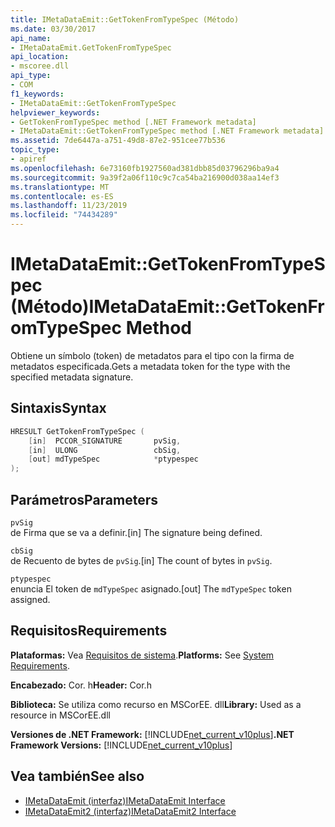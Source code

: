 ```yaml
---
title: IMetaDataEmit::GetTokenFromTypeSpec (Método)
ms.date: 03/30/2017
api_name:
- IMetaDataEmit.GetTokenFromTypeSpec
api_location:
- mscoree.dll
api_type:
- COM
f1_keywords:
- IMetaDataEmit::GetTokenFromTypeSpec
helpviewer_keywords:
- GetTokenFromTypeSpec method [.NET Framework metadata]
- IMetaDataEmit::GetTokenFromTypeSpec method [.NET Framework metadata]
ms.assetid: 7de6447a-a751-49d8-87e2-951cee77b536
topic_type:
- apiref
ms.openlocfilehash: 6e73160fb1927560ad381dbb85d03796296ba9a4
ms.sourcegitcommit: 9a39f2a06f110c9c7ca54ba216900d038aa14ef3
ms.translationtype: MT
ms.contentlocale: es-ES
ms.lasthandoff: 11/23/2019
ms.locfileid: "74434289"
---
```

# <a name="imetadataemitgettokenfromtypespec-method"></a><span data-ttu-id="e9930-102">IMetaDataEmit::GetTokenFromTypeSpec (Método)</span><span class="sxs-lookup"><span data-stu-id="e9930-102">IMetaDataEmit::GetTokenFromTypeSpec Method</span></span>
<span data-ttu-id="e9930-103">Obtiene un símbolo (token) de metadatos para el tipo con la firma de metadatos especificada.</span><span class="sxs-lookup"><span data-stu-id="e9930-103">Gets a metadata token for the type with the specified metadata signature.</span></span>  
  
## <a name="syntax"></a><span data-ttu-id="e9930-104">Sintaxis</span><span class="sxs-lookup"><span data-stu-id="e9930-104">Syntax</span></span>  
  
```cpp  
HRESULT GetTokenFromTypeSpec (   
    [in]  PCCOR_SIGNATURE       pvSig,   
    [in]  ULONG                 cbSig,   
    [out] mdTypeSpec            *ptypespec   
);  
```  
  
## <a name="parameters"></a><span data-ttu-id="e9930-105">Parámetros</span><span class="sxs-lookup"><span data-stu-id="e9930-105">Parameters</span></span>  
 `pvSig`  
 <span data-ttu-id="e9930-106">de Firma que se va a definir.</span><span class="sxs-lookup"><span data-stu-id="e9930-106">[in] The signature being defined.</span></span>  
  
 `cbSig`  
 <span data-ttu-id="e9930-107">de Recuento de bytes de `pvSig`.</span><span class="sxs-lookup"><span data-stu-id="e9930-107">[in] The count of bytes in `pvSig`.</span></span>  
  
 `ptypespec`  
 <span data-ttu-id="e9930-108">enuncia El token de `mdTypeSpec` asignado.</span><span class="sxs-lookup"><span data-stu-id="e9930-108">[out] The `mdTypeSpec` token assigned.</span></span>  
  
## <a name="requirements"></a><span data-ttu-id="e9930-109">Requisitos</span><span class="sxs-lookup"><span data-stu-id="e9930-109">Requirements</span></span>  
 <span data-ttu-id="e9930-110">**Plataformas:** Vea [Requisitos de sistema](../../../../docs/framework/get-started/system-requirements.md).</span><span class="sxs-lookup"><span data-stu-id="e9930-110">**Platforms:** See [System Requirements](../../../../docs/framework/get-started/system-requirements.md).</span></span>  
  
 <span data-ttu-id="e9930-111">**Encabezado:** Cor. h</span><span class="sxs-lookup"><span data-stu-id="e9930-111">**Header:** Cor.h</span></span>  
  
 <span data-ttu-id="e9930-112">**Biblioteca:** Se utiliza como recurso en MSCorEE. dll</span><span class="sxs-lookup"><span data-stu-id="e9930-112">**Library:** Used as a resource in MSCorEE.dll</span></span>  
  
 <span data-ttu-id="e9930-113">**Versiones de .NET Framework:** [!INCLUDE[net_current_v10plus](../../../../includes/net-current-v10plus-md.md)]</span><span class="sxs-lookup"><span data-stu-id="e9930-113">**.NET Framework Versions:** [!INCLUDE[net_current_v10plus](../../../../includes/net-current-v10plus-md.md)]</span></span>  
  
## <a name="see-also"></a><span data-ttu-id="e9930-114">Vea también</span><span class="sxs-lookup"><span data-stu-id="e9930-114">See also</span></span>

- [<span data-ttu-id="e9930-115">IMetaDataEmit (interfaz)</span><span class="sxs-lookup"><span data-stu-id="e9930-115">IMetaDataEmit Interface</span></span>](../../../../docs/framework/unmanaged-api/metadata/imetadataemit-interface.md)
- [<span data-ttu-id="e9930-116">IMetaDataEmit2 (interfaz)</span><span class="sxs-lookup"><span data-stu-id="e9930-116">IMetaDataEmit2 Interface</span></span>](../../../../docs/framework/unmanaged-api/metadata/imetadataemit2-interface.md)
